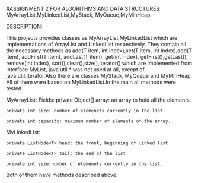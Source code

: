 #ASSIGNMENT 2 FOR ALGORITHMS AND DATA STRUCTURES
 MyArrayList,MyLinkedList,MyStack, MyQueue,MyMinHeap.

 DESCRIPTION:
 
 This projects provides classes as  MyArrayList,MyLinkedList which are implementations of  ArrayList and LinkedList respectively. They 
contain all the necessary methods as add(T item, int index),set(T item, int index),add(T item), addFirst(T item), addLast(T item), get(int index), getFirst(),getLast(), remove(int index), sort(),clear(),size(),iterator() which are implemented from interface  MyList, java.util.* was not used at all, except of java.util.Iterator.Also there are classes MyStack, MyQueue and MyMinHeap. All of them were based on MyLinkedList.In the main all methods were tested.

MyArrayList:
Fields:
    private Object[] array: an array to hold all the elements.
    
    private int size: number of elemenets currently in the list.
    
    private int capacity: maximum number of elements of the array.
    
MyLinkedList:

    private ListNode<T> head: the front, beginning of linked list
    
    private ListNode<T> tail: the end of the list
    
    private int size:number of elemenets currently in the list.
    
   Both of them have methods described above.
 

